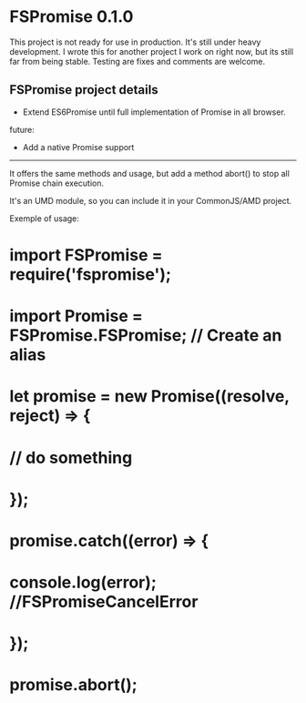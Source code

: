 FSPromise 0.1.0
==============

This project is not ready for use in production. It's still under heavy development. I wrote this for another project I work on right now, but its still far from being stable. Testing are fixes and comments are welcome.

## FSPromise project details
* Extend ES6Promise until full implementation of Promise in all browser.

future:
* Add a native Promise support

--------------------------

It offers the same methods and usage, but add a method abort() to stop all Promise chain execution.

It's an UMD module, so you can include it in your CommonJS/AMD project.

Exemple of usage: 

# import FSPromise = require('fspromise');
# import Promise = FSPromise.FSPromise; // Create an alias
#
#
# let promise = new Promise((resolve, reject) => {
#	// do something
# });
#
# promise.catch((error) => {
#	console.log(error); //FSPromiseCancelError
# });
#
# promise.abort();